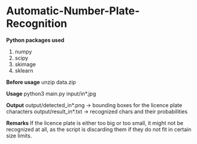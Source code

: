 # Automatic-Number-Plate-Recognition

**Python packages used**
1. numpy
2. scipy
3. skimage
4. sklearn

**Before usage**
unzip data.zip

**Usage**
python3 main.py input/in*.jpg

**Output**
output/detected_in*.png -> bounding boxes for the licence plate characters
output/result_in*.txt -> recognized chars and their probabilities

**Remarks**
If the licence plate is either too big or too small, it might not be recognized at all, as the script is discarding them if they do not fit in certain size limits.
